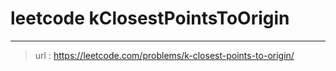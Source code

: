 # leetcode kClosestPointsToOrigin
---
> url : https://leetcode.com/problems/k-closest-points-to-origin/
